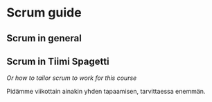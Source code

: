 # Scrum guide

## Scrum in general

## Scrum in Tiimi Spagetti

*Or how to tailor scrum to work for this course*

Pidämme viikottain ainakin yhden tapaamisen, tarvittaessa enemmän.
